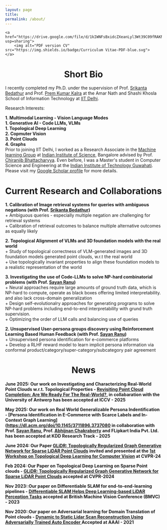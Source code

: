 ```yaml
---
layout: page
title: 
permalink: /about/
---
```


<p align="center">
    
    <a href="https://drive.google.com/file/d/1kIWNFsBxidcZXeanLyl3Wt39C09fRAKN/view?usp=sharing">
        <img alt="PDF version CV" src="https://img.shields.io/badge/Curriculum Vitae-PDF-blue.svg">
    </a>
</p>


# <center>Short Bio</center>

I recently completed my Ph.D. under the supervision of Prof. [Srikanta Bedathur](http://www.cse.iitd.ac.in/~srikanta/) and Prof. [Prem Kumar Kalra](http://www.cse.iitd.ac.in/~pkalra/) at the Amar Nath and Shashi Khosla School of Information Technology at [IIT Delhi](https://cse.iitd.ac.in).


Research Interests:

   **1. Multimodal Learning - Vision Language Modes**  
   **1. Generative AI - Code LLMs, VLMs**   
   **1. Topological Deep Learning**   
   **2. Copmuter Vision**   
   **3. Point Clouds**   
   **4. Graphs**
 <br>
Prior to joining IIT Delhi, I worked as a Research Associate in the [Machine learning Group](https://mllab.csa.iisc.ac.in/) at [Indian Institute of Science](https://iisc.ac.in/), Bangalore advised by Prof. [Chiranjib Bhattacharyya]([http://iitg.ernet.in/cse](https://eecs.iisc.ac.in/people/chiranjib-bhattacharyya/)). Even before, I was a Master's student in Computer Science and Engineering at the [Indian Institute of Technology Guwahati](http://iitg.ernet.in/cse). Please visit my [Google Scholar profile](https://scholar.google.com/citations?user=9oW4S-8AAAAJ&hl=en) for more details. 



# <center>Current Research and Collaborations</center>

**1. Calibration of Image retrieval systems for queries with ambiguous negations (with Prof. [Srikanta Bedathur](http://www.cse.iitd.ac.in/~srikanta/))**  
          +  Ambiguous queries - especially multiple negation are challenging for retrieval systems  
          +  Calibration of retrieval outcomes  to balance multiple alternative outcomes as equally likely

**2. Topological Alignment of VLMs and 3D foundation models with the real world**  
          +  Study of topological correctness of VLM-generated images and 3D foundation models generated point clouds, w.r.t the real world  
          +  Use topologically invariant properties to align these foundation models to a realistic representation of the world

**3. Investigating the use of Code-LLMs to solve NP-hard combinatorial problems (with Prof. [Sayan Ranu](http://www.cse.iitd.ac.in/~sayan/))**  
          +  Neural approaches require large amounts of ground truth data, which is NP-hard to compute, operate as black boxes offering limited interpretability. and also lack cross-domain generalization  
          +  Design self-evolutionalry approaches for generating programs to solve NP-hard problems including end-to-end interpretability with grund truth supervision.  
          +  Optimizing the order of LLM calls and balancing use of queries

**2. Unsupervised User-persona groups discovery using Reinforcement Learning Based Human Feedback (with Prof. [Sayan Ranu](http://www.cse.iitd.ac.in/~sayan/))**    
          +  Unsupervised persona identification for e-commerce platforms  
          +  Develop a RLHF reward model to learn implicit persona information via conformal product/category/super-category/subcategory pair agreement




# <center>News</center>

**June 2025: Our work on Investigating and Characterizing Real-World Point Clouds w.r.t. Topological Properties - [Revisiting Point Cloud Completion: Are We Ready For The Real-World?](https://arxiv.org/pdf/2411.17580), in collabaration with the University of Antwerp has been accepted at ICCV - 2025**

**May 2025: Our work on Real World Generalizable Persona Indentification - [Persona Identification in E-Commerce with Scarce Labels and In-Context Graph Learning](https://dl.acm.org/doi/10.1145/3711896.3737080 in collaboration with Prof. [Sayan Ranu](http://www.cse.iitd.ac.in/~sayan/), Prof. [Abhijnan Chakraborty](https://cse.iitkgp.ac.in/~abhijnan/) and FLipkart India Pvt. Ltd. has been accepted at KDD Research Track - 2025**

**June 2024: Our Paper  [GLiDR: Topologically Regularized Graph Generative Network for Sparse LiDAR Point Clouds](https://kshitijbhat.github.io/glidr/) invited and presented at the [1st Workshop on Topological Deep Learning for Computer Vision](https://tdl4cv.github.io/) at CVPR-24**

**Feb 2024: Our Paper on Topological Deep Learning on Sparse Point clouds - [GLiDR: Topologically Regularized Graph Generative Network for Sparse LiDAR Point Clouds](https://kshitijbhat.github.io/glidr/)  accepted at CVPR-2024**

**Nov 2023:**:**Our paper on Differentiable SLAM for end-to-end-learning pipelines - [Differentiable SLAM Helps Deep
Learning-based LiDAR Perception Tasks](https://papers.bmvc2023.org/0822.pdf)  accepted at British Machine Vision Conference (BMVC) - 2023**

**Nov 2020:**:**Our paper on Adversarial learning for Domain Translation of Point clouds - [Dynamic to Static Lidar Scan Reconstruction Using Adversarially Trained Auto Encoder ](https://ojs.aaai.org/index.php/AAAI/article/view/16278) Accepted at AAAI - 2021**
